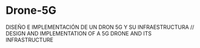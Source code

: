 # Drone-5G
DISEÑO E IMPLEMENTACIÓN DE UN DRON 5G Y SU INFRAESTRUCTURA //  DESIGN AND IMPLEMENTATION OF A 5G DRONE AND ITS INFRASTRUCTURE
